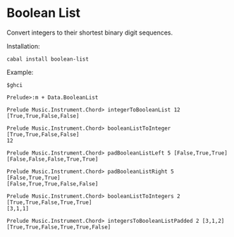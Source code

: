 Boolean List
=====

Convert integers to their shortest binary digit sequences.

Installation:

```
cabal install boolean-list
```

Example:

```
$ghci

Prelude>:m + Data.BooleanList 

Prelude Music.Instrument.Chord> integerToBooleanList 12
[True,True,False,False]

Prelude Music.Instrument.Chord> booleanListToInteger [True,True,False,False]
12

Prelude Music.Instrument.Chord> padBooleanListLeft 5 [False,True,True]
[False,False,False,True,True]

Prelude Music.Instrument.Chord> padBooleanListRight 5 [False,True,True]
[False,True,True,False,False]

Prelude Music.Instrument.Chord> booleanListToIntegers 2 [True,True,False,True,True]
[3,1,1]

Prelude Music.Instrument.Chord> integersToBooleanListPadded 2 [3,1,2]
[True,True,False,True,True,False]
```
